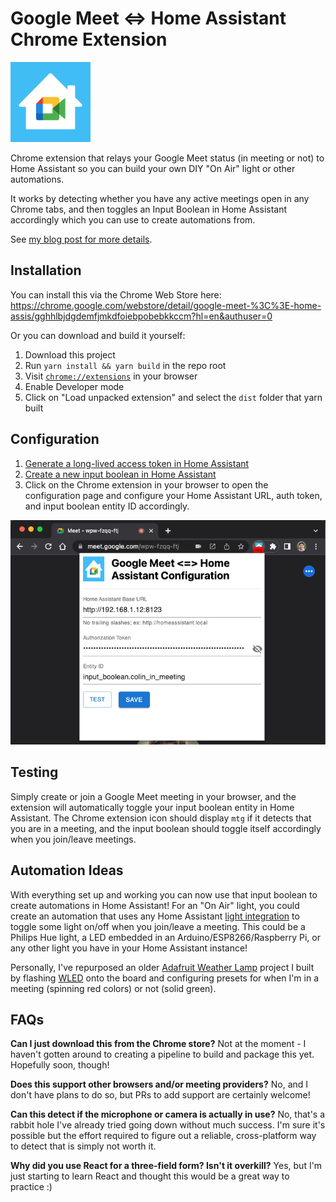 # Google Meet <=> Home Assistant Chrome Extension

![](public/icon128.png)

Chrome extension that relays your Google Meet status (in meeting or not) to Home Assistant so you can build your own DIY "On Air" light or other automations.

It works by detecting whether you have any active meetings open in any Chrome tabs, and then toggles an Input Boolean in Home Assistant accordingly which you can use to create automations from.

See [my blog post for more details](https://www.colinodell.com/blog/202207/diy-on-air-light-automation-google-meet-chrome-extension).

## Installation

You can install this via the Chrome Web Store here: https://chrome.google.com/webstore/detail/google-meet-%3C%3E-home-assis/gghhlbjdgdemfjmkdfoiebpobebkkccm?hl=en&authuser=0

Or you can download and build it yourself:

1. Download this project
2. Run `yarn install && yarn build` in the repo root
3. Visit [`chrome://extensions`](chrome://extensions) in your browser
4. Enable Developer mode
5. Click on "Load unpacked extension" and select the `dist` folder that yarn built

## Configuration

1. [Generate a long-lived access token in Home Assistant](https://www.atomicha.com/home-assistant-how-to-generate-long-lived-access-token-part-1/)
2. [Create a new input boolean in Home Assistant](https://www.home-assistant.io/integrations/input_boolean/)
3. Click on the Chrome extension in your browser to open the configuration page and configure your Home Assistant URL, auth token, and input boolean entity ID accordingly.

![](screenshot.png)

## Testing

Simply create or join a Google Meet meeting in your browser, and the extension will automatically toggle your input boolean entity in Home Assistant.  The Chrome extension icon should display `mtg` if it detects that you are in a meeting, and the input boolean should toggle itself accordingly when you join/leave meetings.

## Automation Ideas

With everything set up and working you can now use that input boolean to create automations in Home Assistant! For an "On Air" light, you could create an automation that uses any Home Assistant [light integration](https://www.home-assistant.io/integrations/#light) to toggle some light on/off when you join/leave a meeting. This could be a Philips Hue light, a LED embedded in an Arduino/ESP8266/Raspberry Pi, or any other light you have in your Home Assistant instance!

Personally, I've repurposed an older [Adafruit Weather Lamp](https://learn.adafruit.com/feather-weather-lamp) project I built by flashing [WLED](https://www.home-assistant.io/integrations/wled/) onto the board and configuring presets for when I'm in a meeting (spinning red colors) or not (solid green).

## FAQs

**Can I just download this from the Chrome store?** Not at the moment - I haven't gotten around to creating a pipeline to build and package this yet.  Hopefully soon, though!

**Does this support other browsers and/or meeting providers?** No, and I don't have plans to do so, but PRs to add support are certainly welcome!

**Can this detect if the microphone or camera is actually in use?** No, that's a rabbit hole I've already tried going down without much success.  I'm sure it's possible but the effort required to figure out a reliable, cross-platform way to detect that is simply not worth it.

**Why did you use React for a three-field form? Isn't it overkill?** Yes, but I'm just starting to learn React and thought this would be a great way to practice :)
